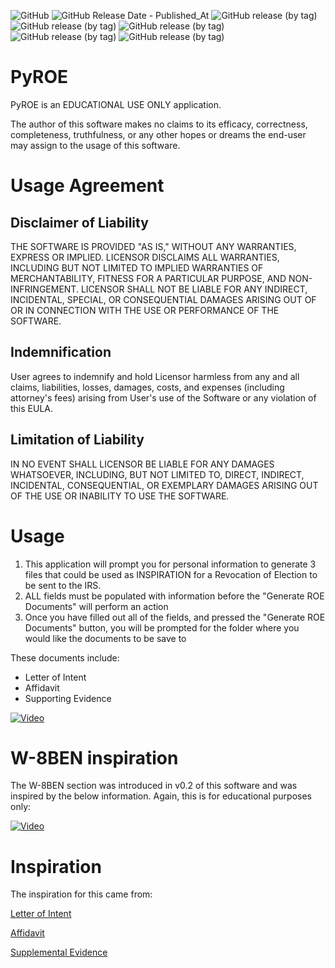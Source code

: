 ![GitHub](https://img.shields.io/github/license/whitelotusapps/PyROE)
![GitHub Release Date - Published_At](https://img.shields.io/github/release-date/whitelotusapps/PyROE)
![GitHub release (by tag)](https://img.shields.io/github/downloads/whitelotusapps/PyROE/v0.1/total)
![GitHub release (by tag)](https://img.shields.io/github/downloads/whitelotusapps/PyROE/v0.2/total)
![GitHub release (by tag)](https://img.shields.io/github/downloads/whitelotusapps/PyROE/v0.3/total)
![GitHub release (by tag)](https://img.shields.io/github/downloads/whitelotusapps/PyROE/v0.4/total)
![GitHub release (by tag)](https://img.shields.io/github/downloads/whitelotusapps/PyROE/v0.5/total)

# PyROE
PyROE is an EDUCATIONAL USE ONLY application.

The author of this software makes no claims to its efficacy, correctness, completeness, truthfulness, or any other hopes or dreams the end-user may assign to the usage of this software.

# Usage Agreement

## Disclaimer of Liability
THE SOFTWARE IS PROVIDED "AS IS," WITHOUT ANY WARRANTIES, EXPRESS OR IMPLIED. LICENSOR DISCLAIMS ALL WARRANTIES, INCLUDING BUT NOT LIMITED TO IMPLIED WARRANTIES OF MERCHANTABILITY, FITNESS FOR A PARTICULAR PURPOSE, AND NON-INFRINGEMENT. LICENSOR SHALL NOT BE LIABLE FOR ANY INDIRECT, INCIDENTAL, SPECIAL, OR CONSEQUENTIAL DAMAGES ARISING OUT OF OR IN CONNECTION WITH THE USE OR PERFORMANCE OF THE SOFTWARE.

## Indemnification
User agrees to indemnify and hold Licensor harmless from any and all claims, liabilities, losses, damages, costs, and expenses (including attorney's fees) arising from User's use of the Software or any violation of this EULA.

## Limitation of Liability
IN NO EVENT SHALL LICENSOR BE LIABLE FOR ANY DAMAGES WHATSOEVER, INCLUDING, BUT NOT LIMITED TO, DIRECT, INDIRECT, INCIDENTAL, CONSEQUENTIAL, OR EXEMPLARY DAMAGES ARISING OUT OF THE USE OR INABILITY TO USE THE SOFTWARE.

# Usage
1. This application will prompt you for personal information to generate 3 files that could be used as INSPIRATION for a Revocation of Election to be sent to the IRS.
2. ALL fields must be populated with information before the "Generate ROE Documents" will perform an action
3. Once you have filled out all of the fields, and pressed the "Generate ROE Documents" button, you will be prompted for the folder where you would like the documents to be save to

These documents include:
- Letter of Intent
- Affidavit
- Supporting Evidence

[![Video](https://img.youtube.com/vi/b36kzEt43gU/0.jpg)](https://www.youtube.com/watch?v=b36kzEt43gU)

# W-8BEN inspiration
The W-8BEN section was introduced in v0.2 of this software and was inspired by the below information. Again, this is for educational purposes only:

[![Video](https://img.youtube.com/vi/PZ0hx73PSVg/0.jpg)](https://youtu.be/PZ0hx73PSVg)

# Inspiration
The inspiration for this came from:

[Letter of Intent](https://www.studocu.com/en-us/u/43384403?sid=01695328459)

[Affidavit](https://pdfcoffee.com/2affidavitforroe-rod-class-pdf-free.html)

[Supplemental Evidence](https://pdfcoffee.com/3johnqpublicsupplementalfiling-rod-class-pdf-free.html)

